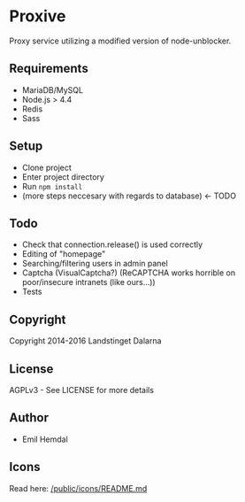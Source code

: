 # Proxive

Proxy service utilizing a modified version of node-unblocker.

## Requirements

* MariaDB/MySQL
* Node.js > 4.4
* Redis
* Sass

## Setup

* Clone project
* Enter project directory
* Run `npm install`
* (more steps neccesary with regards to database) <- TODO

## Todo

* Check that connection.release() is used correctly
* Editing of "homepage"
* Searching/filtering users in admin panel
* Captcha (VisualCaptcha?) (ReCAPTCHA works horrible on poor/insecure intranets (like ours...))
* Tests

## Copyright
Copyright 2014-2016 Landstinget Dalarna

## License
AGPLv3 - See LICENSE for more details

## Author

* Emil Hemdal

## Icons
Read here: [/public/icons/README.md](/public/icons/README.md)
